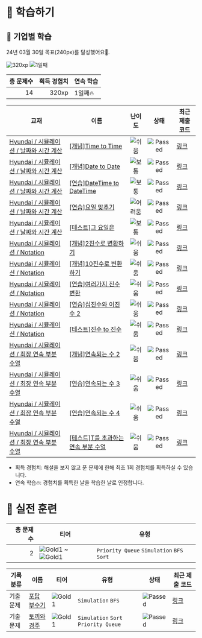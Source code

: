 # 📖 학습하기

## 🚀 기업별 학습
24년 03월 30일 목표(240px)를 달성했어요🥳.

![320xp](https://img.shields.io/badge/EXP-320xp-%235cb85c.svg?for-the-badge)
![1일째](https://img.shields.io/badge/연속학습-1일째-%23E34F26.svg?for-the-badge)

|총 문제수|획득 경험치|연속 학습|
|---:|---:|---|
14|320xp|1일째🔥|

|교재|이름|난이도|상태|최근 제출 코드|
|---|---|:---:|:---:|---|
|[Hyundai / 시뮬레이션 / 날짜와 시간 계산](https://www.codetree.ai/missions?missionId=17)|[[개념]Time to Time](https://www.codetree.ai/missions/17/problems/time-to-time)|![쉬움][easy]|![Passed][passed]|[링크](https://github.com/kebuni/codetree-TILs/blob/main/240330/Time%20to%20Time/time-to-time.py)|
|[Hyundai / 시뮬레이션 / 날짜와 시간 계산](https://www.codetree.ai/missions?missionId=17)|[[개념]Date to Date](https://www.codetree.ai/missions/17/problems/date-to-date)|![보통][medium]|![Passed][passed]|[링크](https://github.com/kebuni/codetree-TILs/blob/main/240330/Date%20to%20Date/date-to-date.py)|
|[Hyundai / 시뮬레이션 / 날짜와 시간 계산](https://www.codetree.ai/missions?missionId=17)|[[연습]DateTime to DateTime](https://www.codetree.ai/missions/17/problems/datetime-to-datetime)|![보통][medium]|![Passed][passed]|[링크](https://github.com/kebuni/codetree-TILs/blob/main/240330/DateTime%20to%20DateTime/datetime-to-datetime.py)|
|[Hyundai / 시뮬레이션 / 날짜와 시간 계산](https://www.codetree.ai/missions?missionId=17)|[[연습]요일 맞추기](https://www.codetree.ai/missions/17/problems/guess-day-of-week)|![어려움][hard]|![Passed][passed]|[링크](https://github.com/kebuni/codetree-TILs/blob/main/240330/%EC%9A%94%EC%9D%BC%20%EB%A7%9E%EC%B6%94%EA%B8%B0/guess-day-of-week.py)|
|[Hyundai / 시뮬레이션 / 날짜와 시간 계산](https://www.codetree.ai/missions?missionId=17)|[[테스트]그 요일은](https://www.codetree.ai/missions/17/problems/the-day-of-the-day)|![보통][medium]|![Passed][passed]|[링크](https://github.com/kebuni/codetree-TILs/blob/main/240330/%EA%B7%B8%20%EC%9A%94%EC%9D%BC%EC%9D%80/the-day-of-the-day.py)|
|[Hyundai / 시뮬레이션 / Notation](https://www.codetree.ai/missions?missionId=17)|[[개념]2진수로 변환하기](https://www.codetree.ai/missions/17/problems/convert-to-binary)|![쉬움][easy]|![Passed][passed]|[링크](https://github.com/kebuni/codetree-TILs/blob/main/240330/2%EC%A7%84%EC%88%98%EB%A1%9C%20%EB%B3%80%ED%99%98%ED%95%98%EA%B8%B0/convert-to-binary.py)|
|[Hyundai / 시뮬레이션 / Notation](https://www.codetree.ai/missions?missionId=17)|[[개념]10진수로 변환하기](https://www.codetree.ai/missions/17/problems/convert-to-decimal)|![쉬움][easy]|![Passed][passed]|[링크](https://github.com/kebuni/codetree-TILs/blob/main/240330/10%EC%A7%84%EC%88%98%EB%A1%9C%20%EB%B3%80%ED%99%98%ED%95%98%EA%B8%B0/convert-to-decimal.py)|
|[Hyundai / 시뮬레이션 / Notation](https://www.codetree.ai/missions?missionId=17)|[[연습]여러가지 진수변환](https://www.codetree.ai/missions/17/problems/various-numeral-system-transformations)|![쉬움][easy]|![Passed][passed]|[링크](https://github.com/kebuni/codetree-TILs/blob/main/240330/%EC%97%AC%EB%9F%AC%EA%B0%80%EC%A7%80%20%EC%A7%84%EC%88%98%EB%B3%80%ED%99%98/various-numeral-system-transformations.py)|
|[Hyundai / 시뮬레이션 / Notation](https://www.codetree.ai/missions?missionId=17)|[[연습]십진수와 이진수 2](https://www.codetree.ai/missions/17/problems/decimal-and-binary-number-2)|![쉬움][easy]|![Passed][passed]|[링크](https://github.com/kebuni/codetree-TILs/blob/main/240330/%EC%8B%AD%EC%A7%84%EC%88%98%EC%99%80%20%EC%9D%B4%EC%A7%84%EC%88%98%202/decimal-and-binary-number-2.py)|
|[Hyundai / 시뮬레이션 / Notation](https://www.codetree.ai/missions?missionId=17)|[[테스트]진수 to 진수](https://www.codetree.ai/missions/17/problems/transformation-of-number-system)|![쉬움][easy]|![Passed][passed]|[링크](https://github.com/kebuni/codetree-TILs/blob/main/240330/%EC%A7%84%EC%88%98%20to%20%EC%A7%84%EC%88%98/transformation-of-number-system.py)|
|[Hyundai / 시뮬레이션 / 최장 연속 부분 수열](https://www.codetree.ai/missions?missionId=17)|[[개념]연속되는 수 2](https://www.codetree.ai/missions/17/problems/continuous-number2)|![쉬움][easy]|![Passed][passed]|[링크](https://github.com/kebuni/codetree-TILs/blob/main/240330/%EC%97%B0%EC%86%8D%EB%90%98%EB%8A%94%20%EC%88%98%202/continuous-number2.py)|
|[Hyundai / 시뮬레이션 / 최장 연속 부분 수열](https://www.codetree.ai/missions?missionId=17)|[[연습]연속되는 수 3](https://www.codetree.ai/missions/17/problems/continuous-number3)|![쉬움][easy]|![Passed][passed]|[링크](https://github.com/kebuni/codetree-TILs/blob/main/240330/%EC%97%B0%EC%86%8D%EB%90%98%EB%8A%94%20%EC%88%98%203/continuous-number3.py)|
|[Hyundai / 시뮬레이션 / 최장 연속 부분 수열](https://www.codetree.ai/missions?missionId=17)|[[연습]연속되는 수 4](https://www.codetree.ai/missions/17/problems/continuous-number4)|![쉬움][easy]|![Passed][passed]|[링크](https://github.com/kebuni/codetree-TILs/blob/main/240330/%EC%97%B0%EC%86%8D%EB%90%98%EB%8A%94%20%EC%88%98%204/continuous-number4.py)|
|[Hyundai / 시뮬레이션 / 최장 연속 부분 수열](https://www.codetree.ai/missions?missionId=17)|[[테스트]T를 초과하는 연속 부분 수열](https://www.codetree.ai/missions/17/problems/subsequence-above-t)|![쉬움][easy]|![Passed][passed]|[링크](https://github.com/kebuni/codetree-TILs/blob/main/240330/T%EB%A5%BC%20%EC%B4%88%EA%B3%BC%ED%95%98%EB%8A%94%20%EC%97%B0%EC%86%8D%20%EB%B6%80%EB%B6%84%20%EC%88%98%EC%97%B4/subsequence-above-t.py)|


* 획득 경험치: 해설을 보지 않고 푼 문제에 한해 최초 1회 경험치를 획득하실 수 있습니다.
* 연속 학습🔥: 경험치를 획득한 날을 학습한 날로 인정합니다.


# 🥇 실전 훈련
|총 문제 수|티어|유형|
|---:|---|---|
|2|![Gold1][g1] ~ ![Gold1][g1]|`Priority Queue` `Simulation` `BFS` `Sort`|

|기록분류|이름|티어|유형|상태|최근 제출 코드|
|---|---|---|---|---|---|
|기출문제|[포탑 부수기](https://www.codetree.ai/training-field/frequent-problems/problems/destroy-the-turret)|![Gold1][g1]|`Simulation` `BFS`|![Passed][passed]|[링크](https://github.com/kebuni/codetree-TILs/blob/main/240330/%ED%8F%AC%ED%83%91%20%EB%B6%80%EC%88%98%EA%B8%B0/destroy-the-turret.py)|
|기출문제|[토끼와 경주](https://www.codetree.ai/training-field/frequent-problems/problems/rabit-and-race)|![Gold1][g1]|`Simulation` `Sort` `Priority Queue`|![Passed][passed]|[링크](https://github.com/kebuni/codetree-TILs/blob/main/240330/%ED%86%A0%EB%81%BC%EC%99%80%20%EA%B2%BD%EC%A3%BC/rabit-and-race.py)|










[b5]: https://img.shields.io/badge/Bronze_5-%235D3E31.svg
[b4]: https://img.shields.io/badge/Bronze_4-%235D3E31.svg
[b3]: https://img.shields.io/badge/Bronze_3-%235D3E31.svg
[b2]: https://img.shields.io/badge/Bronze_2-%235D3E31.svg
[b1]: https://img.shields.io/badge/Bronze_1-%235D3E31.svg
[s5]: https://img.shields.io/badge/Silver_5-%23394960.svg
[s4]: https://img.shields.io/badge/Silver_4-%23394960.svg
[s3]: https://img.shields.io/badge/Silver_3-%23394960.svg
[s2]: https://img.shields.io/badge/Silver_2-%23394960.svg
[s1]: https://img.shields.io/badge/Silver_1-%23394960.svg
[g5]: https://img.shields.io/badge/Gold_5-%23FFC433.svg
[g4]: https://img.shields.io/badge/Gold_4-%23FFC433.svg
[g3]: https://img.shields.io/badge/Gold_3-%23FFC433.svg
[g2]: https://img.shields.io/badge/Gold_2-%23FFC433.svg
[g1]: https://img.shields.io/badge/Gold_1-%23FFC433.svg
[p5]: https://img.shields.io/badge/Platinum_5-%2376DDD8.svg
[p4]: https://img.shields.io/badge/Platinum_4-%2376DDD8.svg
[p3]: https://img.shields.io/badge/Platinum_3-%2376DDD8.svg
[p2]: https://img.shields.io/badge/Platinum_2-%2376DDD8.svg
[p1]: https://img.shields.io/badge/Platinum_1-%2376DDD8.svg
[passed]: https://img.shields.io/badge/Passed-%23009D27.svg
[failed]: https://img.shields.io/badge/Failed-%23D24D57.svg
[easy]: https://img.shields.io/badge/쉬움-%235cb85c.svg?for-the-badge
[medium]: https://img.shields.io/badge/보통-%23FFC433.svg?for-the-badge
[hard]: https://img.shields.io/badge/어려움-%23D24D57.svg?for-the-badge